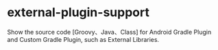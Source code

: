 # **external-plugin-support**
Show the source code [Groovy、Java、Class] for Android Gradle Plugin and Custom Gradle Plugin, such as External Libraries.
